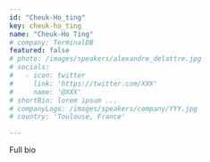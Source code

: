 ```yaml
---
id: "Cheuk-Ho_ting"
key: cheuk-ho_ting
name: "Cheuk-Ho Ting"
# company: TerminalDB
featured: false
# photo: /images/speakers/alexandre_delattre.jpg
# socials:
#   - icon: twitter
#     link: 'https://twitter.com/XXX'
#     name: '@XXX'
# shortBio: lorem ipsum ...
# companyLogo: /images/speakers/company/YYY.jpg
# country: 'Toulouse, France'

---
```


Full bio
